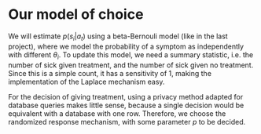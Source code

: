 # Our model of choice

We will estimate $p(s_i|a_t )$ using a beta-Bernouli model (like in the last project), where we model the probability of a symptom as independently with different $\theta_i$. To update this model, we need a summary statistic, i.e. the number of sick given treatment, and the number of sick given no treatment. Since this is a simple count, it has a sensitivity of 1, making the implementation of the Laplace mechanism easy. 

For the decision of giving treatment, using a privacy method adapted for database queries makes little sense, because a single decision would be equivalent with a database with one row. Therefore, we choose the randomized response mechanism, with some parameter $p$ to be decided. 
